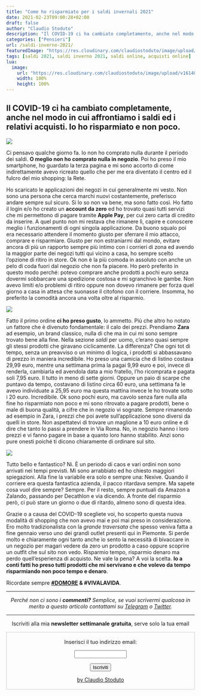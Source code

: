```yaml
---
title: "Come ho risparmiato per i saldi invernali 2021"
date: 2021-02-23T09:00:28+02:00
draft: false
author: "Claudio Stoduto"
description: "Il COVID-19 ci ha cambiato completamente, anche nel modo in cui affrontiamo i saldi ed i relativi acquisti."
categories: ["Pensieri"]
url: /saldi-inverno-2021/
featuredImage: "https://res.cloudinary.com/claudiostoduto/image/upload/v1614071717/v5nramqnbvkhcfawcq8q.jpg"
tags: [saldi 2021, saldi inverno 2021, saldi online, acquisti online]
lua:
  image:
    url: "https://res.cloudinary.com/claudiostoduto/image/upload/v1614071717/v5nramqnbvkhcfawcq8q.jpg"
    width: 100%
    height: 100%
---
```

## Il COVID-19 ci ha cambiato completamente, anche nel modo in cui affrontiamo i saldi ed i relativi acquisti. Io ho risparmiato e non poco.

![](https://res.cloudinary.com/claudiostoduto/image/upload/v1614071717/v5nramqnbvkhcfawcq8q.jpg)

Ci pensavo qualche giorno fa. Io non ho comprato nulla durante il periodo dei saldi. **O meglio non ho comprato nulla in negozio**. Poi ho preso il mio smartphone, ho guardato la terza pagina e mi sono accorto di come indirettamente avevo ricreato quello che per me era diventato il centro ed il fulcro del mio shopping: la Rete.

Ho scaricato le applicazioni dei negozi in cui generalmente mi vesto. Non sono una persona che cerca marchi nuovi costantemente, preferisco andare sempre sul sicuro. Si lo so non va bene, ma sono fatto così. Ho fatto il login e/o ho creato un **account da zero** ed ho trovato quasi tutti servizi che mi permettono di pagare tramite **Apple Pay**, per cui zero carta di credito da inserire. A quel punto non mi restava che rimanere lì, capire e conoscere meglio i funzionamenti di ogni singola applicazione. Da buono squalo poi era necessario attendere il momento giusto per sferrare il mio attacco, comprare e risparmiare. Giusto per non estraniarmi dal mondo, evitare ancora di più un rapporto sempre più intimo con i corrieri di zona ed avendo la maggior parte dei negozi tutti qui vicino a casa, ho sempre scelto l’opzione di ritiro in store. Ok non è la più comoda in assoluto con anche un pelo di coda fuori dal negozio che non fa piacere. Ho però preferito in questo modo perché: potevo comprare anche prodotti a pochi euro senza dovermi sobbarcare una spedizione costosa e mi sgranchivo le gambe. Non avevo limiti e/o problemi di ritiro oppure non dovevo rimanere per forza quel giorno a casa in attesa che suonasse il citofono con il corriere. Insomma, ho preferito la comodità ancora una volta oltre al risparmio.

![](https://res.cloudinary.com/claudiostoduto/image/upload/v1614071282/idhjukljvi22se6rwkfw.png)

Fatto il primo ordine **ci ho preso gusto**, lo ammetto. Più che altro ho notato un fattore che è divenuto fondamentale: il calo dei prezzi. Prendiamo **Zara** ad esempio, un brand classico, nulla di che ma in cui mi sono sempre trovato bene alla fine. Nella sezione *saldi* per uomo, c’erano quasi sempre gli stessi prodotti che giravano ciclicamente. La differenza? Che ogni tot di tempo, senza un preavviso o un minimo di logica, i prodotti si abbassavano di prezzo in maniera incredibile. Ho preso una camicia che di listino costava 29,99 euro, mentre una settimana prima la pagai 9,99 euro e poi, invece di renderla, cambiarla ed avendola data a mio fratello, l’ho ricomprata e pagata soli 7,95 euro. Il tutto in meno di sette giorni. Oppure un paio di scarpe che puntavo da tempo, costavano di listino circa 60 euro, una settimana fa le avevo individuate a 25,95 euro ma questa mattina invece le ho trovate sotto i 20 euro. Incredibile. Ok sono pochi euro, ma cavolo senza fare nulla alla fine ho risparmiato non poco e mi sono ritrovato a pagare prodotti, bene o male di buona qualità, a cifre che in negozio vi sognate. Sempre rimanendo ad esempio in Zara, i prezzi che poi avete sull’applicazione sono diversi da quelli in store. Non aspettatevi di trovare un maglione a 10 euro online e di dire che tanto lo passi a prendere in Via Roma. No, in negozio hanno i loro prezzi e vi fanno pagare in base a quanto loro hanno stabilito. Anzi sono pure onesti poiché ti dicono chiaramente di ordinare sul sito.

![](https://res.cloudinary.com/claudiostoduto/image/upload/v1614072201/uociunw79hrekn5dmwxz.jpg)

Tutto bello e fantastico? Ni. È un periodo di caos e vari ordini non sono arrivati nei tempi previsti. Mi sono arrabbiato ed ho chiesto maggiori spiegazioni. Alla fine la variabile era solo e sempre una: Nexive. Quando il corriere era questa fantastica azienda, il pacco ritardava sempre. Ma sapete cosa vuol dire sempre? Sempre. Per il resto, sempre puntuali da Amazon a Zalando, passando per Decathlon e via dicendo. A fronte del risparmio però, ci può stare un giorno o due di ritardo, almeno sono di questa idea.

Grazie o a causa del COVID-19 scegliete voi, ho scoperto questa nuova modalità di shopping che non avevo mai e poi mai preso in considerazione. Ero molto tradizionalista con la *grande traversata* che spesso veniva fatta a fine gennaio verso uno dei grandi outlet presenti qui in Piemonte. Si perde molto e chiaramente ogni tanto anche io sento la necessità di bivaccare in un negozio per magari vedere da zero un prodotto a caso oppure scoprire un outfit che sul sito non vedo. Risparmio tempo, risparmio denaro ma perdo quell’esperienza di acquisto. Ne vale la pena? A voi la scelta. **Io a conti fatti ho preso tutti prodotti che mi servivano e che volevo da tempo risparmiando non poco tempo e denaro**.

Ricordate sempre **[#DOMORE](https://claudiostoduto.com/domore/) & #VIVALAVIDA**.

<hr />
<p style="text-align: center;"><em>Perch&eacute; non ci sono i <strong>commenti?</strong> Semplice, se vuoi scrivermi qualcosa in merito a questo articolo contattami su&nbsp;<a href="Https://t.me/claudiostoduto">Telegram</a> o <a href="Http://www.twitter.com/claudiostoduto">Twitter</a>.</em></p>
<hr />
 
<p style="text-align: center;">Iscriviti alla mia <strong>newsletter</strong> <strong>settimanale</strong>&nbsp;<strong>gratuita</strong>, serve solo la tua email</p>

 <form style="border:1px solid #ccc;padding:3px;text-align:center;" action="https://tinyletter.com/claudiostoduto" method="post" target="popupwindow" onsubmit="window.open('https://tinyletter.com/claudiostoduto', 'popupwindow', 'scrollbars=yes,width=800,height=600');return true"><p><label for="tlemail">Inserisci il tuo indirizzo email:</label></p><p><input type="text" style="width:140px" name="email" id="tlemail" /></p><input type="hidden" value="1" name="embed"/><input type="submit" value="Iscriviti" /><p><a href="https://claudiostoduto.com" target="_blank">by Claudio Stoduto</a></p></form>